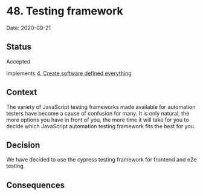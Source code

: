 # 48. Testing framework

Date: 2020-09-21

## Status

Accepted

Implements [4. Create software defined everything](0004-create-software-defined-everything.md)

## Context

The variety of JavaScript testing frameworks made available for automation testers have become a cause of confusion for many. It is only natural, the more options you have in front of you, the more time it will take for you to decide which JavaScript automation testing framework fits the best for you.

## Decision

We have decided to use the cypress testing framework for frontend and e2e testing.

## Consequences


